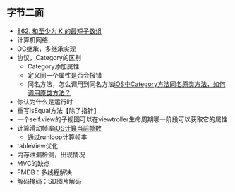 ## 字节二面

- [862. 和至少为 K 的最短子数组](https://leetcode-cn.com/problems/shortest-subarray-with-sum-at-least-k/)
- 计算机网络
- OC继承，多继承实现
- 协议，Category的区别
  - Category添加属性
  - 定义同一个属性是否会报错
  - 同名方法，怎么调用到同名方法[iOS中Category方法同名原类方法，如何调用原类方法？](https://www.jianshu.com/p/20aff95378fa)
- 你认为什么是运行时
- 重写isEqual方法【除了指针】
- 一个self.view的子视图可以在viewtroller生命周期哪一阶段可以获取它的属性
- 计算滑动帧率[iOS计算当前帧数](https://www.jianshu.com/p/466f709b8147)
  - 通过runloop计算帧率
- tableView优化
- 内存泄漏检测，出现情况
- MVC的缺点
- FMDB：多线程解决
- 解码掩码：SD图片解码
